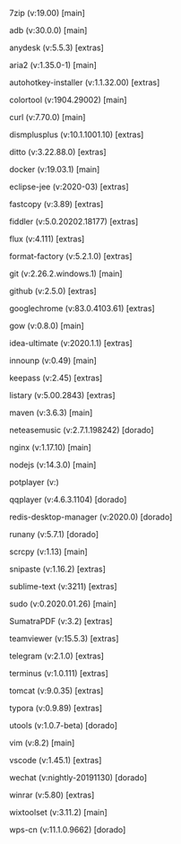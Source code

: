 7zip (v:19.00) [main]

adb (v:30.0.0) [main]

anydesk (v:5.5.3) [extras]

aria2 (v:1.35.0-1) [main]

autohotkey-installer (v:1.1.32.00) [extras]

colortool (v:1904.29002) [main]

curl (v:7.70.0) [main]

dismplusplus (v:10.1.1001.10) [extras]

ditto (v:3.22.88.0) [extras]

docker (v:19.03.1) [main]

eclipse-jee (v:2020-03) [extras]

fastcopy (v:3.89) [extras]

fiddler (v:5.0.20202.18177) [extras]

flux (v:4.111) [extras]

format-factory (v:5.2.1.0) [extras]

git (v:2.26.2.windows.1) [main]

github (v:2.5.0) [extras]

googlechrome (v:83.0.4103.61) [extras]

gow (v:0.8.0) [main]

idea-ultimate (v:2020.1.1) [extras]

innounp (v:0.49) [main]

keepass (v:2.45) [extras]

listary (v:5.00.2843) [extras]

maven (v:3.6.3) [main]

neteasemusic (v:2.7.1.198242) [dorado]

nginx (v:1.17.10) [main]

nodejs (v:14.3.0) [main]

potplayer (v:)

qqplayer (v:4.6.3.1104) [dorado]

redis-desktop-manager (v:2020.0) [dorado]

runany (v:5.7.1) [dorado]

scrcpy (v:1.13) [main]

snipaste (v:1.16.2) [extras]

sublime-text (v:3211) [extras]

sudo (v:0.2020.01.26) [main]

SumatraPDF (v:3.2) [extras]

teamviewer (v:15.5.3) [extras]

telegram (v:2.1.0) [extras]

terminus (v:1.0.111) [extras]

tomcat (v:9.0.35) [extras]

typora (v:0.9.89) [extras]

utools (v:1.0.7-beta) [dorado]

vim (v:8.2) [main]

vscode (v:1.45.1) [extras]

wechat (v:nightly-20191130) [dorado]

winrar (v:5.80) [extras]

wixtoolset (v:3.11.2) [main]

wps-cn (v:11.1.0.9662) [dorado]

